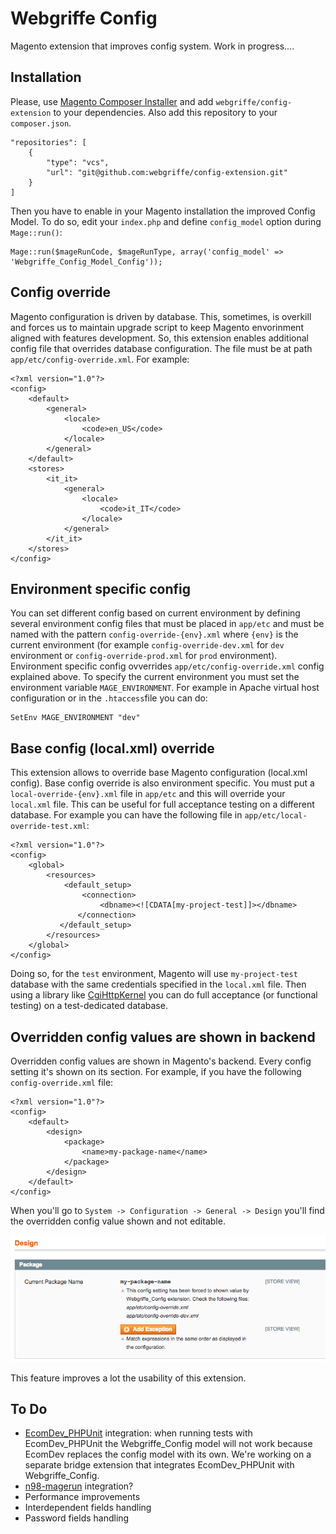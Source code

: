 Webgriffe Config
================

Magento extension that improves config system.
Work in progress....

Installation
------------

Please, use [Magento Composer Installer](https://github.com/magento-hackathon/magento-composer-installer) and add `webgriffe/config-extension` to your dependencies. Also add this repository to your `composer.json`.

	"repositories": [
        {
            "type": "vcs",
            "url": "git@github.com:webgriffe/config-extension.git"
        }
    ]
    
Then you have to enable in your Magento installation the improved Config Model. To do so, edit your `index.php` and define `config_model` option during `Mage::run()`:

	Mage::run($mageRunCode, $mageRunType, array('config_model' => 'Webgriffe_Config_Model_Config'));

Config override
---------------

Magento configuration is driven by database. This, sometimes, is overkill and forces us to maintain upgrade script to keep Magento envorinment aligned with features development.
So, this extension enables additional config file that overrides database configuration. The file must be at path `app/etc/config-override.xml`. For example:

	<?xml version="1.0"?>
	<config>
    	<default>
        	<general>
            	<locale>
                	<code>en_US</code>
	            </locale>
    	    </general>
	    </default>
	    <stores>
	    	<it_it>	    			
    			<general>
            		<locale>
        	        	<code>it_IT</code>
		            </locale>
	    	    </general>
	    	</it_it>
	    </stores>
	</config>
	
Environment specific config
---------------------------

You can set different config based on current environment by defining several environment config files that must be placed in `app/etc` and must be named with the pattern `config-override-{env}.xml` where `{env}` is the current environment (for example `config-override-dev.xml` for `dev` environment or `config-override-prod.xml` for `prod` environment). Environment specific config ovverrides `app/etc/config-override.xml` config explained above. To specify the current environment you must set the environment variable `MAGE_ENVIRONMENT`. For example in Apache virtual host configuration or in the `.htaccess`file you can do:

	SetEnv MAGE_ENVIRONMENT "dev"
	

Base config (local.xml) override
--------------------------------

This extension allows to override base Magento configuration (local.xml config). Base config override is also environment specific. You must put a `local-override-{env}.xml` file in `app/etc` and this will override your `local.xml` file. This can be useful for full acceptance testing on a different database. For example you can have the following file in `app/etc/local-override-test.xml`:

	<?xml version="1.0"?>
	<config>
    	<global>
        	<resources>
            	<default_setup>
                	<connection>
                   		<dbname><![CDATA[my-project-test]]></dbname>
	               </connection>
    	       </default_setup>
        	</resources>
	    </global>
	</config>
	
Doing so, for the `test` environment, Magento will use `my-project-test` database with the same credentials specified in the `local.xml` file.
Then using a library like [CgiHttpKernel](https://github.com/igorw/CgiHttpKernel) you can do full acceptance (or functional testing) on a test-dedicated database.

Overridden config values are shown in backend
---------------------------------------------

Overridden config values are shown in Magento's backend. Every config setting it's shown on its section. For example, if you have the following `config-override.xml` file:

	<?xml version="1.0"?>
	<config>
    	<default>
        	<design>
            	<package>
                	<name>my-package-name</name>
	            </package>
    	    </design>
	    </default>
	</config>

When you'll go to `System -> Configuration -> General -> Design` you'll find the overridden config value shown and not editable.

![image](admin-screenshot.png)

This feature improves a lot the usability of this extension.

To Do
-----

* [EcomDev_PHPUnit](https://github.com/EcomDev/EcomDev_PHPUnit) integration: when running tests with EcomDev\_PHPUnit the Webgriffe\_Config model will not work because EcomDev replaces the config model with its own. We're working on a separate bridge extension that integrates EcomDev\_PHPUnit with Webgriffe\_Config.
* [n98-magerun](https://github.com/netz98/n98-magerun) integration?
* Performance improvements
* Interdependent fields handling
* Password fields handling


